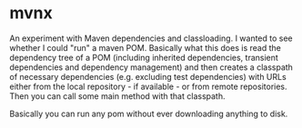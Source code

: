 # mvnx

An experiment with Maven dependencies and classloading. I wanted to see
whether I could "run" a maven POM. Basically what this does is read the
dependency tree of a POM (including inherited dependencies, transient
dependencies and dependency management) and then creates a classpath
of necessary dependencies (e.g. excluding test dependencies) with URLs
either from the local repository - if available - or from remote
repositories. Then you can call some main method with that classpath.

Basically you can run any pom without ever downloading anything to disk.
